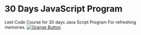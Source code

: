 # 30 Days JavaScript Program

Leet Code Course for 30 days Java Script Program
For refreshing memories.
[![Orange Button]][Link]   

<br>

<!---------------------------------------------------------------------------->

[Button Shield]: https://img.shields.io/badge/Shield_Buttons-37a779?style=for-the-badge

[Link]: https://leetcode.com/studyplan/30-days-of-javascript/
[Shield]: Types/Shield.md
[KBD]: Types/KBD.md


<!---------------------------------[ Badges ]---------------------------------->

[Orange Button]: https://img.shields.io/badge/Leetcode-Link-orange?style=flat-square
